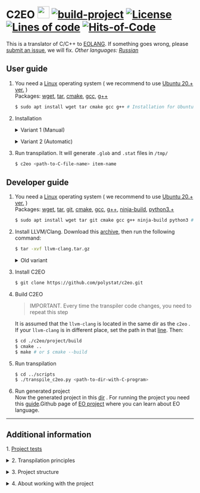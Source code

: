 # C2EO <img src="https://www.yegor256.com/images/books/elegant-objects/cactus.svg" height="32px" /> [![build-project](https://github.com/polystat/c2eo/actions/workflows/build.yml/badge.svg)](https://github.com/polystat/c2eo/actions/workflows/build.yml)  [![License](https://img.shields.io/badge/license-MIT-white.svg)](https://github.com/polystat/c2eo/blob/master/license.txt) [![Lines of code](https://tokei.rs/b1/github/polystat/c2eo)](https://tokei.rs/b1/github/polystat/c2eo) [![Hits-of-Code](https://hitsofcode.com/github/polystat/c2eo?branch=master)](https://hitsofcode.com/github/polystat/c2eo/view?branch=master)

This is a translator of C/C++ to [EOLANG](https://www.eolang.org).
If something goes wrong, please [submit an issue](https://github.com/polystat/c2eo/issues),
we will fix. *Other languages: [Russian](readme.ru.md)*

## User guide

1. You need a [Linux](https://www.linux.org/pages/download/) operating system ( we recommend to use [Ubuntu 20.+ ver.](https://ubuntu.com/download) )  
Packages:
[wget](https://www.tecmint.com/install-wget-in-linux/), 
[tar](https://www.tecmint.com/install-tar-in-centos-rhel-and-fedora/), 
[cmake](https://cmake.org/download/), 
[gcc](http://mirror.linux-ia64.org/gnu/gcc/releases/), 
[g++](https://pkgs.org/download/g++)

    ```bash
    $ sudo apt install wget tar cmake gcc g++ # Installation for Ubuntu
    ```
2. Installation
    <details>
      <summary>Variant 1 (Manual)</summary>

    Download directly from [github](https://github.com/polystat/c2eo/releases/) or use this command:

    ```bash
    $ wget https://github.com/polystat/c2eo/releases/download/test-release/c2eo-1.0.1.deb
    ```

    Install package  
    ```bash
    $ sudo apt-get install path/to/c2eo-1.0.1.deb # or $ sudo dpkg -i path/to/c2eo-1.0.1.deb
    ```
    </details>

    </p>

    <details>
      <summary> Variant 2 (Automatic)</summary>

    ```bash
    $ sudo apt-key adv --keyserver keyserver.ubuntu.com --recv-keys 4B50AF6031782AA9D35898248F6E3F51D5C56594
    $ sudo add-apt-repository 'deb http://c2eo.azurewebsites.net c2eo-rep non-free main contrib'
    $ sudo apt install c2eo
    ```
    </details>

</p>

3. Run transpilation. It will generate `.glob` and `.stat` files in `/tmp/`

    ```bash
    $ c2eo <path-to-C-file-name> item-name
    ```

## Developer guide

1. You need a [Linux](https://www.linux.org/pages/download/) operating system ( we recommend to use [Ubuntu 20.+ ver.](https://ubuntu.com/download) )  
Packages:
[wget](https://www.tecmint.com/install-wget-in-linux/), 
[tar](https://www.tecmint.com/install-tar-in-centos-rhel-and-fedora/), 
[git](https://git-scm.com/book/en/v2/Getting-Started-Installing-Git), 
[cmake](https://cmake.org/download/), 
[gcc](http://mirror.linux-ia64.org/gnu/gcc/releases/), 
[g++](https://pkgs.org/download/g++),
[ninja-build](https://ninja-build.org/),
[python3.+](https://www.python.org/downloads/)

    ```bash
    $ sudo apt install wget tar git cmake gcc g++ ninja-build python3 # Installation for Ubuntu
    ```

2. Install LLVM/Clang. Download this [archive](https://mega.nz/file/cZ9WQCqB#z713CuC-GNFQAXIxZwZxI05zOH4FAOpwYHEElgOZflA), then run the following command:

    ```bash
    $ tar -xvf llvm-clang.tar.gz
    ```

    <details>
    <summary> Old variant </summary>
    <p></p>
    <t>2. Install LLVM/Clang</t>
    <pre><code>
    $ wget https://github.com/llvm/llvm-project/archive/refs/tags/llvmorg-12.0.1.tar.gz
    $ tar -xvf llvmorg-12.0.1.tar.gz
    </code></pre>

    <t>2.1 Build LLVM/Clang</t>
    <pre><code>$ mv ./llvm-project-llvmorg-12.0.1 ./llvm-clang
    $ cd llvm-clang
    $ mkdir build && cd $_
    </code></pre>
    <pre><code>$ cmake --no-warn-unused-cli -DBUILD_SHARED_LIBS:STRING=ON -DLLVM_TARGETS_TO_BUILD:STRING=X86 -DCMAKE_EXPORT_COMPILE_COMMANDS:BOOL=TRUE "-DLLVM_ENABLE_PROJECTS:STRING=clang;compiler-rt" -DCMAKE_BUILD_TYPE:STRING=Debug -DLLVM_OPTIMIZED_TABLEGEN:STRING=ON -DLLVM_USE_SPLIT_DWARF:STRING=ON -DLLVM_USE_LINKER:STRING=gold ../llvm -G Ninja
    </code></pre>
    <pre><code>$ cmake --build . --config Debug --target all -j 10 -- -j1 -l 2
    $ cd ../..
    </code></pre>
    </details>
    </p>

3. Install C2EO
    ```bash
    $ git clone https://github.com/polystat/c2eo.git
    ```

4. Build C2EO
    > IMPORTANT. Every time the transpiler code changes, you need to repeat this step

    It is assumed that the `llvm-clang` is located in the same dir as the `c2eo` . If your `llvm-clang` is in different place, set the path in that [line](https://github.com/polystat/c2eo/blob/3f687397f245658ee4ec14583b20fe114c873b15/project/src/transpiler/CMakeLists.txt#L7). Then:

    ```bash
    $ cd ./c2eo/project/build
    $ cmake ..
    $ make # or $ cmake --build
    ``` 

5. Run transpilation

    ```bash
    $ cd ../scripts
    $ ./transpile_с2eo.py <path-to-dir-with-C-program>
    ```

6. Run generated project  
Now the generated project in this [dir](result/) . For running the project you need this [guide](https://github.com/cqfn/eo#quick-start).Github page of [EO project](https://github.com/cqfn/eo) where you can learn about EO language.


---
## Additional information 

<t>1. [Project tests](./project/tests/main)</t>

<details>
  <summary>2. Transpilation principles</summary>
</p>

1. RAM

    To work with memory, we use the ram object. For each type of variable (local, global, static) we use a separate object of ram.

    ```java
    ram > global-ram
      1024
    ram > static-ram
      1024
    ```

2. RAM indexing

    With this approach, to work with pointers, we need to place and know the indexes of ram objects. We use a special array in which we place the allocated ram objects. We need to allocate local memory and add new ram objects. To do this, we use a special index of a free cage cell.

    ```java
    * > allocator
      *
        cage
        cage
        ...
    memory > allocator-index
    write
      get
        get
          allocator
          0
        0
      global-ram
    write
      global-ram.index
      0
    write
      allocator-index
      1
    ```

3. Scalar variables

    Then we prescribe the starting address (our analogue of the pointer), from which we will read or write the required number of bytes, depending on the type of variable.

    <table>
    <tr>
    <th>C</th>
    <th>EO</th>
    </tr>
    <tr>
    <td><pre lang="c"><code>
    long long a = 5;
    printf("%d", a)
    <code></pre></td>
    <td><pre lang="java"><code>
    address > a
      global-ram
      0
    write
      a
      5
    printf
      "%d"
      read-as-int64 // read-as-int64 -> read 8 byte from start (0) and convert to int64
        a
    <code></pre></td>
    </tr>
    </table>

4. External links

    To compile files with any external links, we use the following solution:
- In the file where the external call is used, we generate the following alias
    <table>
    <tr>
    <th>C</th>
    <th>EO</th>
    </tr>
    <tr>
    <td><pre lang="c"><code>
    #include < string >
    strncpy(str2, str1, 8);
    <code></pre></td>
    <td><pre lang="java"><code>
    +alias c2eo.external.strcpy
    strcpy
      str2
      st1
      8
    <code></pre></td>
    </tr>
    </table>

- Сreating a file of the same name by the specified alias with an empty implementation

    ```java
    +package c2eo.extern

    [] > strcpy
    ```

5. Functions

    To pass arguments to the function and get the result, we use separate ram objects. In the function itself, we use the local version of the argument ram and local ram. 

    ```java
    ram > arguments-ram
      1024
    ram > result-ram
      1024

    [] > fun
      ram > local-arguments-ram
        8
      address > x
        local-arguments-ram
        0
      ram > local-ram
        1024
      address > y
        local-arguments-ram
        0
      seq > @
        memcpy // Сopy the specified number of bytes to this ram from another
            local-arguments-ram
            arguments-ram
            8 
        memadrcpy // Сopy the specified number of bytes to this ram from address
            result-ram
            y
            8
        TRUE
    ```

6. Arrays

    The transformation of arrays is similar to variables. if we know their size in advance.

7. Structures

    <table>
    <tr>
    <th>C</th>
    <th>EO</th>
    </tr>
    <tr>
    <td><pre lang="c"><code>
    struct Rectangle {int x; int y;} rect;
    <code></pre></td>
    <td><pre lang="java"><code>
    address > g-rect
      global-ram
      0
    address > g-rect-x
      global-ram
      0
    address > g-rect-y
      global-ram
      4
    <code></pre></td>
    </tr>
    </table>

8. Unions

    The size of the union is determined by the nested object with the maximum size. The main feature is that internal objects are located at the beginning of the same address.

    <table>
    <tr>
    <th>C</th>
    <th>EO</th>
    </tr>
    <tr>
    <td><pre lang="c"><code>
    struct Rectangle {int x; int y;};
    struct Triangle {int a, b,c;};
    struct Figure {
        int key;
        union {
            Rectangle r;
            Triangle  t;
    } fig;
    <code></pre></td>
    <td><pre lang="java"><code>
    address > g-fig
      global-ram
      0
    address > g-fig-key
      global-ram
      0
    address > g-fig-r-x
      global-ram
      4
    address > g-fig-r-y
      global-ram
      8
    address > g-fig-t-a
      global-ram
      4
    address > g-fig-t-b
      global-ram
      8
    address > g-fig-t-c
      global-ram
      12
    <code></pre></td>
    </tr>
    </table>

9. Enums

    We can work with enumerated types as well as with constants and substitute numeric values instead of names.

10. Pointers

</details>

</p>

<details>
  <summary>3. Project structure</summary>

    .
    ├── collection
    │   ├── c-sources
    │   └── eo-sources
    ├── doc 
    ├── llvm-clang 
    ├── project 
    │   ├── assembly
    │   ├── bin
    │   │   └── c2eo
    │   ├── build
    │   ├── scripts
    │   ├── lib
    │   ├── src
    │   │   └── transpiler
    │   ├── tests
    │   └── CMakeLists.txt
    └── result
        ├── pom.xml
        ├── README.md
        ├── run.sh
        └── eo
            └── c2eo
                └── src

* ### collection
  The `collection` directory contains source codes for programs in the C and EO programming languages, which are supposed to be used both for integration testing of the transpiler and for testing possible options for transforming into EO. C programs are located in the `c-sources` subdirectory. They form data sets that allow assessing the performance of the transpiler being developed. The subdirectory `eo-sources` contains programs on EO, which are used to analyze various variants of code generation, as well as to analyze the possibility of transforming programs from C to EO.

* ### doc
  The `doc` directory contains the documentation generated during the work on the project.


* ### llvm-clang
  The `llvm-clang` directory is for storing the build of the llvm project. It is assumed that this assembly will be formed at the level of binary codes for a specific autonomous implementation (docker, VM) and will not change subsequently. It is unlikely that during the development of the project it is worth switching to a more recent version of llvm without special reason. Being within the project will allow it to be distributed along with the result of the work. At the same time, you can look at and throw away all unnecessary things that are not needed for the project, thereby reducing 8 gigabytes to a more acceptable value.

* ### project
  The `project` directory contains everything that is the result of development. The following directories are currently being viewed in it:

  * #### assembly
    A directory intended for storing intermediate results, as well as the final result of the transpiler operation. The final file `global.eo` is formed from individual intermediate files in it, which is then copied (sent) to the corresponding subdirectory of the` result` directory.

  * #### bin
    The directory in which all executable files and scripts that provide the transpiler operation are grouped.

  * #### build
    The directory for building the project. It is supposed to build the project using `cmake`. In this regard, the hierarchical organization of files is used in each of the subprojects that provide the execution of individual functions, if necessary, a separate` CMakeLists.txt` file should be placed. Also, the root file `CMakeLists.txt` is located in the` project` directory.

  * #### lib
    A directory intended for storing static and (or) dynamic libraries generated during project creation, if any.

  * #### src
    The src directory is key for development. At this stage, two main projects are viewed, placed in the respective catalogs. In general, its content is likely to change.

    * ##### transpiler
      A transpiler that parses the AST of a single compilation unit and produces EO objects as output. These objects are located in the assembly directory and split over two files. One collects all objects corresponding to global artifacts, and the other - static. Taking into account the specifics of the AST analysis, this project is implemented in C ++.

    * ##### collector
      The directory in which the `global.eo` file collector is developed. In general, after the transpiler has processed all compilation units, it links from multiple files containing both static and global objects into a single object file on EO. The development of this program can be carried out in the scripting language.

    * ##### launcher
      A directory containing a program that runs the transpiler several times according to the number of compilation units, and then transfers control to the collector of the resulting individual files into the monolith. After completing the build, this program transfers the generated file `global.eo` to the directory` result / eo / c2eo / src`.

  * #### [tests](./project/tests/scripts)
    A directory with various test programs and data that check the functionality of the code being developed.

* ### result
  Directory for storing data used by the EO compiler. It contains information about the project on EO, updated every time the project of this compiler is updated.

  * #### README.md
    Description of the compiled project, which is formed by the c2eo developers and practically does not change (it can only be corrected);

  * #### run.sh
    A script that launches the compiled application;

  * #### eo
    A directory containing the libraries used, written in EO to support C artifacts, as well as EO sources generated by the transpiler or generated by hand. Within the `eo` directory, the structure is formed by subdirectories. Directly under `eo` is the` c2eo` directory, which defines the common name of the package. It contains:

    * ##### app.eo
      Responsible for launching the application (it is written manually and does not change);

    * ##### ctypes
      A directory that essentially defines some library of objects written in EO and designed to simulate various artifacts of the C language;

    * ##### src
      The directory where the file `global.eo` is written with objects generated by the transpiler during the analysis of a C program (it contains a `global` object, in which all artifacts are collected in the form of corresponding objects).

The formation of the `global.eo` file is essentially the main task of the transpiler and provides, by assembling many units, the compilation of the source C program.

&nbsp;
## Placing a program on EO obtained during transpilation
The presented structure became possible due to the use of initial initialization of objects that mimic C variables.

Transpilation is carried out separately for each compilation unit, which generates two files at the output:

* a file with a description of all global objects, which include abstract objects obtained by transforming abstract data types, global variables, global function descriptions;

* a file with a description of all static objects that are transformed from the descriptions of static variables and functions located in the global space, static variables located inside functions.

These two files are a basic stub for further build after transpilation of all compilation units of the project. The assembly itself at the moment consists in the formation of a common file in the EO programming language. It forms a global object `global`, which contains all objects obtained as a result of compilation of abstract data types, external variables, external functions, as well as objects that are obtained from files describing static objects.

The number of static objects is determined by the number of files with static artifacts. Placing all data in a single object `global` allows you to easily provide access both from global objects to their static data and from external static objects to global data. The compiler of this file can, in principle, be a separate program implemented in any convenient programming language.

If there is a `main` function in one of the compilation units, it is converted to the corresponding object of the global space. And immediately after its description, a description of its launch follows. The function can be located anywhere in the global object.

In general, the order in which a file with global objects and static objects is assembled is irrelevant.

The presented scheme provides complete autonomy for the formation of the program on EO. The object that launches the application contains only the dateization of the global object. It does not change, remaining constant regardless of the transpiled project.

</details>

</p>

<details>
    <summary>4. About working with the project</summary>

&nbsp;
## Executable transpiler file and scripts for building the program on EO

---
## Directory Hierarchy

These files are located in the `project/bin` directory

&nbsp;
## Run scripts

### Launching the program builder on EO

`python3 launcher.py <file-of-c-program>`

The `c2eo` transpiler is launched, then the `collector.py` script is launched. As a result of processing the source file in the C language, the file `global.eo` on EO is generated, which is transferred to the directory `result/eo/c2eo/src/` of the project on EO.

&nbsp;
## Support scripts and programs
---
### Transpilation and formation of intermediate files

`c2eo <file-of-c-program> <name>`

Executable native code launched from the launcher. Carries out transpilation of a C program with the formation of intermediate files containing separately external (global) and static artifacts with the extensions `*.glob` and `*.stat`, respectively. The files are created in the `project/assembly` directory. The transmitted name is generated by the launcher and sets the names for intermediate files. It can also run autonomously.

### Generating the global.eo file

`collector`

Based on intermediate files located in the `project/assembly` directory, it also creates a program file on EO `global.eo`. Launched from the launcher.

---
</details>

</p>
